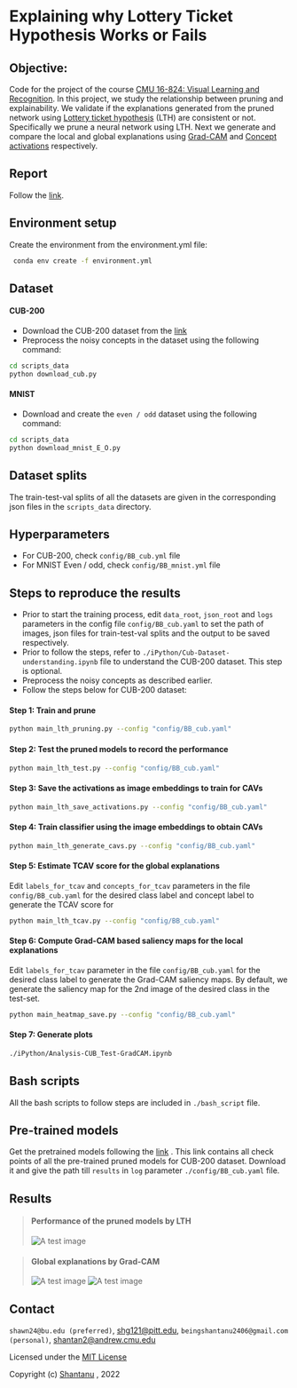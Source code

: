 # Explaining why Lottery Ticket Hypothesis Works or Fails

## Objective:

Code for the project of the course [CMU 16-824: Visual Learning and Recognition](https://visual-learning.cs.cmu.edu/).
In this project, we study the relationship between pruning and explainability. We validate if the explanations generated
from the pruned network using [Lottery ticket hypothesis](https://visual-learning.cs.cmu.edu/) (LTH) are consistent or
not. Specifically we prune a neural network using LTH. Next we generate and compare the local and global explanations
using [Grad-CAM](https://arxiv.org/pdf/1610.02391.pdf) and
[Concept activations](https://arxiv.org/abs/1711.11279) respectively. 

## Report

Follow the [link](https://github.com/Shantanu48114860/Explainability-with-LTH/blob/main/doc/VLR.pdf).

## Environment setup

Create the environment from the environment.yml file:

 ```bash
  conda env create -f environment.yml
 ```

## Dataset

#### CUB-200

* Download the CUB-200 dataset from the [link](https://www.vision.caltech.edu/datasets/cub_200_2011/)
* Preprocess the noisy concepts in the dataset using the following command:

 ```bash
cd scripts_data
python download_cub.py
```

#### MNIST

* Download and create the `even / odd` dataset using the following command:

 ```bash
 cd scripts_data
 python download_mnist_E_O.py
```

## Dataset splits

The train-test-val splits of all the datasets are given in the corresponding json files in the `scripts_data` directory.

## Hyperparameters

* For CUB-200, check `config/BB_cub.yml` file
* For MNIST Even / odd, check `config/BB_mnist.yml` file

## Steps to reproduce the results

* Prior to start the training process, edit `data_root`, `json_root` and `logs` parameters in the config
  file `config/BB_cub.yaml` to set the path of images, json files for train-test-val splits and the output to be saved
  respectively.
* Prior to follow the steps, refer to `./iPython/Cub-Dataset-understanding.ipynb` file to understand the CUB-200
  dataset. This step is optional.
* Preprocess the noisy concepts as described earlier.
* Follow the steps below for CUB-200 dataset:

#### Step 1: Train and prune

```bash
python main_lth_pruning.py --config "config/BB_cub.yaml"
```

#### Step 2: Test the pruned models to record the performance

```bash
python main_lth_test.py --config "config/BB_cub.yaml"
```

#### Step 3: Save the activations as image embeddings to train for CAVs

```bash
python main_lth_save_activations.py --config "config/BB_cub.yaml"
```

#### Step 4: Train classifier using the image embeddings to obtain CAVs

```bash
python main_lth_generate_cavs.py --config "config/BB_cub.yaml"
```

#### Step 5: Estimate TCAV score for the global explanations

Edit `labels_for_tcav` and `concepts_for_tcav` parameters in the file `config/BB_cub.yaml` for the desired class label
and concept label to generate the TCAV score for

```bash
python main_lth_tcav.py --config "config/BB_cub.yaml"
```

#### Step 6: Compute Grad-CAM based saliency maps for the local explanations

Edit `labels_for_tcav` parameter in the file `config/BB_cub.yaml` for the desired class label to generate the Grad-CAM
saliency maps. By default, we generate the saliency map for the 2nd image of the desired class in the test-set.

```bash
python main_heatmap_save.py --config "config/BB_cub.yaml"
```

#### Step 7: Generate plots

```bash
./iPython/Analysis-CUB_Test-GradCAM.ipynb
```

## Bash scripts

All the bash scripts to follow steps are included in `./bash_script` file.

## Pre-trained models

Get the pretrained models following
the [link](https://pitt-my.sharepoint.com/:f:/g/personal/shg121_pitt_edu/Ek4iVGotbGNItCghVxxys8cB0nLSe6Nage3OrGgeHHTJQw?e=iWkIc0)
. This link contains all check points of all the pre-trained pruned models for CUB-200 dataset. Download it and give the
path till `results` in `log` parameter `./config/BB_cub.yaml` file.

## Results

> #### Performance of the pruned models by LTH
>![A test image](./doc/image/cub-200-quant.png)

<!-- > #### Local explanations by Grad-CAM
>![A test image](./doc/image/cub-grad-cam.png)
>![A test image](./doc/image/cub-grad-cam_2.png)
>![A test image](./doc/image/cub-grad-cam_3.png) -->

> #### Global explanations by Grad-CAM
>![A test image](./doc/image/TCAV-cub.png)
>![A test image](./doc/image/TCAV-cub_2.png)

## Contact

`shawn24@bu.edu (preferred)`, shg121@pitt.edu, `beingshantanu2406@gmail.com (personal)`, shantan2@andrew.cmu.edu

Licensed under the [MIT License](LICENSE)

Copyright (c) [Shantanu](https://shantanu48114860.github.io/)
, 2022
